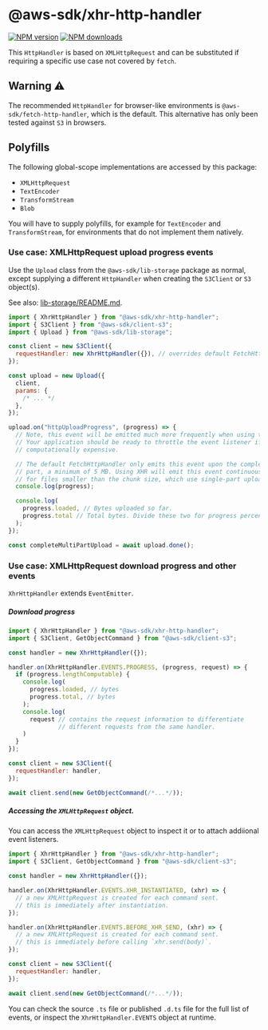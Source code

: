 # @aws-sdk/xhr-http-handler

[![NPM version](https://img.shields.io/npm/v/@aws-sdk/xhr-http-handler/latest.svg)](https://www.npmjs.com/package/@aws-sdk/xhr-http-handler)
[![NPM downloads](https://img.shields.io/npm/dm/@aws-sdk/xhr-http-handler.svg)](https://www.npmjs.com/package/@aws-sdk/xhr-http-handler)

This `HttpHandler` is based on `XMLHttpRequest` and can be substituted if
requiring a specific use case not covered by `fetch`.

## Warning :warning:

The recommended `HttpHandler` for browser-like environments is `@aws-sdk/fetch-http-handler`,
which is the default.
This alternative has only been tested against `S3` in browsers.

## Polyfills

The following global-scope implementations are accessed by this package:

- `XMLHttpRequest`
- `TextEncoder`
- `TransformStream`
- `Blob`

You will have to supply polyfills, for example for `TextEncoder` and `TransformStream`, for environments
that do not implement them natively.

### Use case: XMLHttpRequest upload progress events

Use the `Upload` class from the `@aws-sdk/lib-storage` package as normal, except supplying a different
`HttpHandler` when creating the `S3Client` or `S3` object(s).

See also: [lib-storage/README.md](https://github.com/aws/aws-sdk-js-v3/blob/main/lib/lib-storage/README.md).

```javascript
import { XhrHttpHandler } from "@aws-sdk/xhr-http-handler";
import { S3Client } from "@aws-sdk/client-s3";
import { Upload } from "@aws-sdk/lib-storage";

const client = new S3Client({
  requestHandler: new XhrHttpHandler({}), // overrides default FetchHttpHandler in browsers.
});

const upload = new Upload({
  client,
  params: {
    /* ... */
  },
});

upload.on("httpUploadProgress", (progress) => {
  // Note, this event will be emitted much more frequently when using the XhrHttpHandler.
  // Your application should be ready to throttle the event listener if it is
  // computationally expensive.

  // The default FetchHttpHandler only emits this event upon the completion of each
  // part, a minimum of 5 MB. Using XHR will emit this event continuously, including
  // for files smaller than the chunk size, which use single-part upload.
  console.log(progress);

  console.log(
    progress.loaded, // Bytes uploaded so far.
    progress.total // Total bytes. Divide these two for progress percentage.
  );
});

const completeMultiPartUpload = await upload.done();
```

### Use case: XMLHttpRequest download progress and other events

`XhrHttpHandler` extends `EventEmitter`.

##### Download progress

```javascript
import { XhrHttpHandler } from "@aws-sdk/xhr-http-handler";
import { S3Client, GetObjectCommand } from "@aws-sdk/client-s3";

const handler = new XhrHttpHandler({});

handler.on(XhrHttpHandler.EVENTS.PROGRESS, (progress, request) => {
  if (progress.lengthComputable) {
    console.log(
      progress.loaded, // bytes
      progress.total, // bytes
    );
    console.log(
      request // contains the request information to differentiate
              // different requests from the same handler.
    )
  }
});

const client = new S3Client({
  requestHandler: handler,
});

await client.send(new GetObjectCommand(/*...*/));
```

##### Accessing the `XMLHttpRequest` object.

You can access the `XMLHttpRequest` object to inspect it or to
attach addiional event listeners.

```javascript
import { XhrHttpHandler } from "@aws-sdk/xhr-http-handler";
import { S3Client, GetObjectCommand } from "@aws-sdk/client-s3";

const handler = new XhrHttpHandler({});

handler.on(XhrHttpHandler.EVENTS.XHR_INSTANTIATED, (xhr) => {
  // a new XMLHttpRequest is created for each command sent.
  // this is immediately after instantiation.
});

handler.on(XhrHttpHandler.EVENTS.BEFORE_XHR_SEND, (xhr) => {
  // a new XMLHttpRequest is created for each command sent.
  // this is immediately before calling `xhr.send(body)`.
});

const client = new S3Client({
  requestHandler: handler,
});

await client.send(new GetObjectCommand(/*...*/));
```

You can check the source `.ts` file or published `.d.ts` file
for the full list of events, or inspect the `XhrHttpHandler.EVENTS` 
object at runtime.
